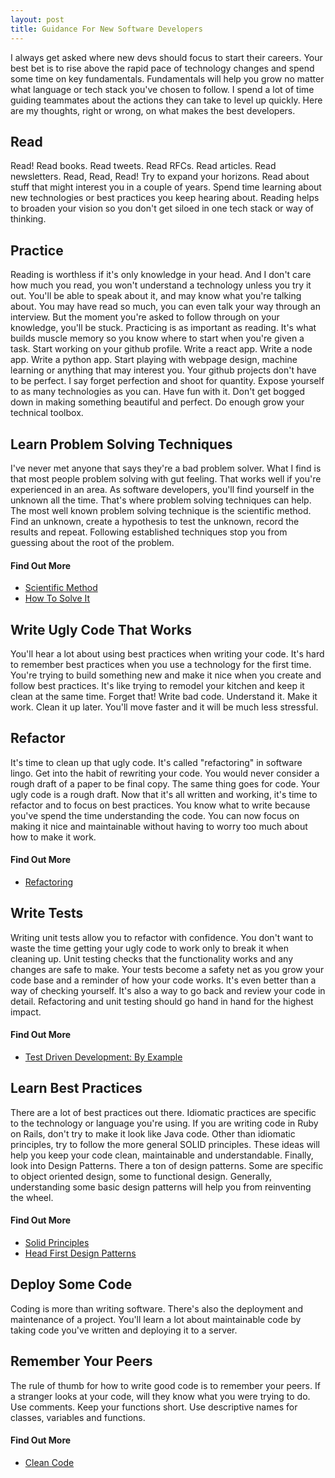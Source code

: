 ```yaml
---
layout: post
title: Guidance For New Software Developers
---
```



I always get asked where new devs should focus to start their careers. Your best bet is to rise above the rapid pace of technology changes and spend some time on key fundamentals. Fundamentals will help you grow no matter what language or tech stack you've chosen to follow. I spend a lot of time guiding teammates about the actions they can take to level up quickly. Here are my thoughts, right or wrong, on what makes the best developers.

## Read
Read! Read books. Read tweets. Read RFCs. Read articles. Read newsletters. Read, Read, Read! Try to expand your horizons. Read about stuff that might interest you in a couple of years. Spend time learning about new technologies or best practices you keep hearing about. Reading helps to broaden your vision so you don't get siloed in one tech stack or way of thinking.

## Practice
Reading is worthless if it's only knowledge in your head. And I don't care how much you read, you won't understand a technology unless you try it out. You'll be able to speak about it, and may know what you're talking about. You may have read so much, you can even talk your way through an interview. But the moment you're asked to follow through on your knowledge, you'll be stuck. Practicing is as important as reading. It's what builds muscle memory so you know where to start when you're given a task. Start working on your github profile. Write a react app. Write a node app. Write a python app. Start playing with webpage design, machine learning or anything that may interest you. Your github projects don't have to be perfect. I say forget perfection and shoot for quantity. Expose yourself to as many technologies as you can. Have fun with it. Don't get bogged down in making something beautiful and perfect. Do enough grow your technical toolbox. 

 ## Learn Problem Solving Techniques 
I've never met anyone that says they're a bad problem solver. What I find is that most people problem solving with gut feeling. That works well if you're experienced in an area. As software developers, you'll find yourself in the unknown all the time. That's where problem solving techniques can help. The most well known problem solving technique is the scientific method. Find an unknown, create a hypothesis to test the unknown, record the results and repeat. Following established techniques stop you from guessing about the root of the problem. 

#### Find Out More
- [Scientific Method](https://en.wikipedia.org/wiki/Scientific_method)
- [How To Solve It](https://en.wikipedia.org/wiki/How_to_Solve_It)


## Write Ugly Code That Works
You'll hear a lot about using best practices when writing your code. It's hard to remember best practices when you use a technology for the first time. You're trying to build something new and make it nice when you create and follow best practices. It's like trying to remodel your kitchen and keep it clean at the same time. Forget that! Write bad code. Understand it. Make it work. Clean it up later. You'll move faster and it will be much less stressful.

## Refactor
It's time to clean up that ugly code. It's called "refactoring" in software lingo. Get into the habit of rewriting your code. You would never consider a rough draft of a paper to be final copy. The same thing goes for code. Your ugly code is a rough draft. Now that it's  all written and working, it's time to refactor and to focus on best practices. You know what to write because you've spend the time understanding the code. You can now focus on making it nice and maintainable without having to worry too much about how to make it work.

#### Find Out More
- [Refactoring](https://www.amazon.com/gp/product/0201485672?ie=UTF8&tag=martinfowlerc-20&linkCode=as2&camp=1789&creative=9325&creativeASIN=0201485672)

## Write Tests
Writing unit tests allow you to refactor with confidence. You don't want to waste the time getting your ugly code to work only to break it when cleaning up. Unit testing checks that the functionality works and any changes are safe to make. Your tests become a safety net as you grow your code base and a reminder of how your code works. It's even better than a way of checking yourself. It's also a way to go back and review your code in detail. Refactoring and unit testing should go hand in hand for the highest impact.

#### Find Out More
- [Test Driven Development: By Example](https://www.amazon.com/Test-Driven-Development-Kent-Beck/dp/0321146530/ref=sr_1_1?s=books&ie=UTF8&qid=1495298783&sr=1-1&keywords=test+driven+development+kent+beck)

## Learn Best Practices
There are a lot of best practices out there. Idiomatic practices are specific to the technology or language you're using. If you are writing code in Ruby on Rails, don't try to make it look like Java code. Other than idiomatic principles, try to follow the more general SOLID principles. These ideas will help you keep your code clean, maintainable and understandable. Finally, look into Design Patterns. There a ton of design patterns. Some are specific to object oriented design, some to functional design. Generally, understanding some basic design patterns will help you from reinventing the wheel. 

#### Find Out More
- [Solid Principles](https://en.wikipedia.org/wiki/SOLID_(object-oriented_design))
- [Head First Design Patterns](https://www.amazon.com/Head-First-Design-Patterns-Brain-Friendly/dp/0596007124/ref=pd_sim_14_7?_encoding=UTF8&pd_rd_i=0596007124&pd_rd_r=9M20HZ32KP46Z7FEJG4M&pd_rd_w=BdV8a&pd_rd_wg=F2orH&psc=1&refRID=9M20HZ32KP46Z7FEJG4M)

## Deploy Some Code
Coding is more than writing software. There's also the deployment and maintenance of a project. You'll learn a lot about maintainable code by taking code you've written and deploying  it to a server.

## Remember Your Peers
The rule of thumb for how to write good code is to remember your peers. If a stranger looks at your code, will they know what you were trying to do. Use comments. Keep your functions short. Use descriptive names for classes, variables and functions.

#### Find Out More
- [Clean Code](https://www.amazon.com/Clean-Code-Handbook-Software-Craftsmanship/dp/0132350882)


